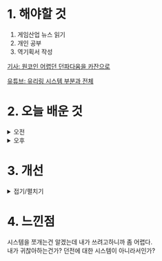 
# 1. 해야할 것

1. 게임산업 뉴스 읽기 
2. 개인 공부  
3. 역기획서 작성

[기사: 원코인 어렵던 던파다움을 카잔으로](https://www.gamemeca.com/view.php?gid=1752359)

[유튜브: 유리링 시스템 부분과 전체](https://www.youtube.com/watch?v=vbyC8iqfkUM)

# 2. 오늘 배운 것

<details>
<summary>오전</summary>

## 오늘의 뉴스
### 어렵던 던파다움 카잔으로
![image](https://github.com/user-attachments/assets/46b554f2-d79b-41ae-b93a-97dbe8aef43e)

어렵고 파밍해서 게임스타일을 빌드할 수 있는 게임.\
디아블로 같은 파밍게임 시스템을 좋게 보고 있었기 때문에, 빌드를 통한 다양성 추구 및 아이템 파밍의 즐거움, 디아블로를 좋아하지 않아도 이런 류의 게임은 좋아했다.\
예를들면 워프레임 같은 루트슈터류 게임.\
이번 카잔도 내가 좋아하는 소울라이크류 전투를 추구하고 빌드의 다양성을 보장한다고하니 기대해도 좋을 것 같다.
****
</details>


<details>
<summary>오후</summary>

## 역기획서 작성
### 시스템 기획 공부
![image](https://github.com/user-attachments/assets/595010f4-4852-4c57-a2f5-4551aadb0e10)

![image](https://github.com/user-attachments/assets/cc59b14d-b5f0-4c05-b163-f9f7687e444f)

![image](https://github.com/user-attachments/assets/e4c64fab-7ac4-487d-b680-0e0565f972c0)

![image](https://github.com/user-attachments/assets/3eb17275-8273-41d6-924a-8532fd0fd486)

![image](https://github.com/user-attachments/assets/daa06c43-3053-41c6-a0e7-d30b0c227f7b)

![image](https://github.com/user-attachments/assets/5b61e7ca-b2d9-43a1-adb8-5c3a38130e23)

![image](https://github.com/user-attachments/assets/e8801b30-768e-4a95-9e05-a59319a247f5)

****

### 시스템 구성


</details>




# 3. 개선


<details>
<summary>접기/펼치기</summary>


</details>



# 4. 느낀점
시스템을 쪼개는건 알겠는데 내가 쓰려고하니까 좀 어렵다.\
내가 귀찮아하는건가? 던전에 대한 시스템이 아니라서인가?

